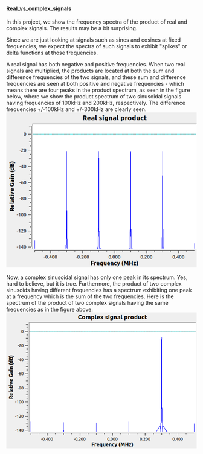 #### Real_vs_complex_signals

In this project, we show the frequency spectra of the product of real and complex signals.  The results may be a bit surprising.  

Since we are just looking at signals such as sines and cosines at fixed frequencies, we expect the spectra of such signals to exhibit "spikes" or delta functions at those frequencies.  

A real signal has both negative and positive frequencies.  When two real signals are multiplied, the products are located at both the sum and difference frequencies of the two signals, and these sum and difference frequencies are seen at both positive and negative frequencies - which means there are four peaks in the product spectrum, as seen in the figure below,  where we show the product spectrum of two sinusoidal signals having frequencies of 100kHz and 200kHz, respectively.  The difference frequencies +/-100kHz and +/-300kHz are clearly seen.  
![image](https://github.com/michaelalex94536/GRCProjects/blob/main/Images/real_signal_product_spectrum.png)

Now, a complex sinusoidal signal has only one peak in its spectrum.  Yes, hard to believe, but it is true.  Furthermore, the product of two complex sinusoids having different frequencies has a spectrum exhibiting one peak at a frequency which is the sum of the two frequencies.  Here is the spectrum of the product of two complex signals having the same frequencies as in the figure above: 
![image](https://github.com/michaelalex94536/GRCProjects/blob/main/Images/complex_signal_product_spectrum.png)
